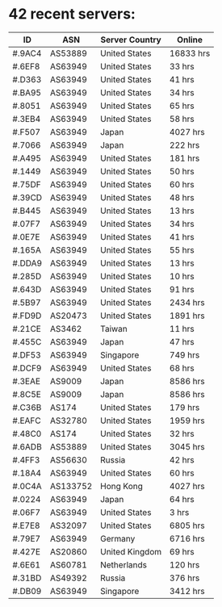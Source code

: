 # 42 recent servers:

| ID | ASN | Server Country | Online |
| ------ | ------ | ------ | ------ |
| #.9AC4 | AS53889 | United States | 16833 hrs |
| #.6EF8 | AS63949 | United States | 33 hrs |
| #.D363 | AS63949 | United States | 41 hrs |
| #.BA95 | AS63949 | United States | 34 hrs |
| #.8051 | AS63949 | United States | 65 hrs |
| #.3EB4 | AS63949 | United States | 58 hrs |
| #.F507 | AS63949 | Japan | 4027 hrs |
| #.7066 | AS63949 | Japan | 222 hrs |
| #.A495 | AS63949 | United States | 181 hrs |
| #.1449 | AS63949 | United States | 50 hrs |
| #.75DF | AS63949 | United States | 60 hrs |
| #.39CD | AS63949 | United States | 48 hrs |
| #.B445 | AS63949 | United States | 13 hrs |
| #.07F7 | AS63949 | United States | 34 hrs |
| #.0E7E | AS63949 | United States | 41 hrs |
| #.165A | AS63949 | United States | 55 hrs |
| #.DDA9 | AS63949 | United States | 13 hrs |
| #.285D | AS63949 | United States | 10 hrs |
| #.643D | AS63949 | United States | 91 hrs |
| #.5B97 | AS63949 | United States | 2434 hrs |
| #.FD9D | AS20473 | United States | 1891 hrs |
| #.21CE | AS3462 | Taiwan | 11 hrs |
| #.455C | AS63949 | Japan | 47 hrs |
| #.DF53 | AS63949 | Singapore | 749 hrs |
| #.DCF9 | AS63949 | United States | 68 hrs |
| #.3EAE | AS9009 | Japan | 8586 hrs |
| #.8C5E | AS9009 | Japan | 8586 hrs |
| #.C36B | AS174 | United States | 179 hrs |
| #.EAFC | AS32780 | United States | 1959 hrs |
| #.48C0 | AS174 | United States | 32 hrs |
| #.6ADB | AS53889 | United States | 3045 hrs |
| #.4FF3 | AS56630 | Russia | 42 hrs |
| #.18A4 | AS63949 | United States | 60 hrs |
| #.0C4A | AS133752 | Hong Kong | 4027 hrs |
| #.0224 | AS63949 | Japan | 64 hrs |
| #.06F7 | AS63949 | United States | 3 hrs |
| #.E7E8 | AS32097 | United States | 6805 hrs |
| #.79E7 | AS63949 | Germany | 6716 hrs |
| #.427E | AS20860 | United Kingdom | 69 hrs |
| #.6E61 | AS60781 | Netherlands | 120 hrs |
| #.31BD | AS49392 | Russia | 376 hrs |
| #.DB09 | AS63949 | Singapore | 3412 hrs |

